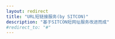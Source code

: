 ```yaml
---
layout: redirect
title: "URL短链接服务(by SITCON)"
description: "基于SITCON短网址服务改进而成"
#redirect_to: "#"
---
```

